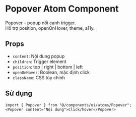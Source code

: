 # Popover Atom Component

Popover – popup nổi cạnh trigger.  
Hỗ trợ position, openOnHover, theme, a11y.

## Props

- `content`: Nội dung popup
- `children`: Trigger element
- `position`: top | right | bottom | left
- `openOnHover`: Boolean, mặc định click
- `className`: CSS tùy chỉnh

## Sử dụng

```tsx
import { Popover } from "@/components/ui/atoms/Popover";
<Popover content="Nội dung">Click/hover</Popover>
